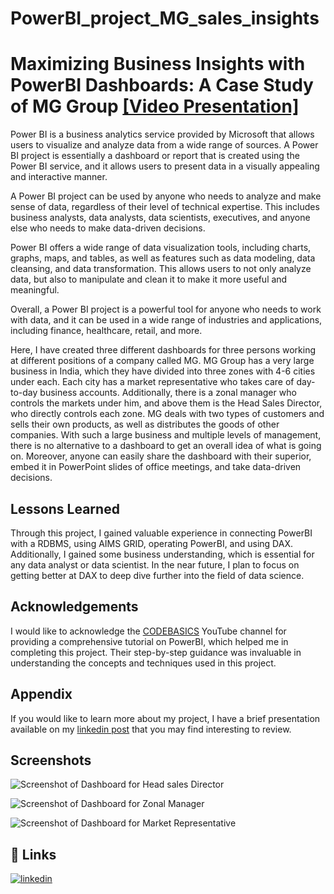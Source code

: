 # PowerBI_project_MG_sales_insights

# Maximizing Business Insights with PowerBI Dashboards: A Case Study of MG Group [[Video Presentation]](https://www.linkedin.com/)

Power BI is a business analytics service provided by Microsoft that allows users to visualize and analyze data from a wide range of sources. A Power BI project is essentially a dashboard or report that is created using the Power BI service, and it allows users to present data in a visually appealing and interactive manner.

A Power BI project can be used by anyone who needs to analyze and make sense of data, regardless of their level of technical expertise. This includes business analysts, data analysts, data scientists, executives, and anyone else who needs to make data-driven decisions.

Power BI offers a wide range of data visualization tools, including charts, graphs, maps, and tables, as well as features such as data modeling, data cleansing, and data transformation. This allows users to not only analyze data, but also to manipulate and clean it to make it more useful and meaningful.

Overall, a Power BI project is a powerful tool for anyone who needs to work with data, and it can be used in a wide range of industries and applications, including finance, healthcare, retail, and more.

Here, I have created three different dashboards for three persons working at different positions of a company called MG. MG Group has a very large business in India, which they have divided into three zones with 4-6 cities under each. Each city has a market representative who takes care of day-to-day business accounts. Additionally, there is a zonal manager who controls the markets under him, and above them is the Head Sales Director, who directly controls each zone. MG deals with two types of customers and sells their own products, as well as distributes the goods of other companies. With such a large business and multiple levels of management, there is no alternative to a dashboard to get an overall idea of what is going on. Moreover, anyone can easily share the dashboard with their superior, embed it in PowerPoint slides of office meetings, and take data-driven decisions.


## Lessons Learned

Through this project, I gained valuable experience in connecting PowerBI with a RDBMS, using AIMS GRID, operating PowerBI, and using DAX. Additionally, I gained some business understanding, which is essential for any data analyst or data scientist. In the near future, I plan to focus on getting better at DAX to deep dive further into the field of data science. 


## Acknowledgements

I would like to acknowledge the [CODEBASICS](https://www.youtube.com/@codebasics/) YouTube channel for providing a comprehensive tutorial on PowerBI, which helped me in completing this project. Their step-by-step guidance was invaluable in understanding the concepts and techniques used in this project.


## Appendix

If you would like to learn more about my project, I have a brief presentation available on my [linkedin post](https://www.linkedin.com/) that you may find interesting to review.


## Screenshots

![Screenshot of Dashboard for Head sales Director](https://github.com/dipu1591/PowerBI_pet_project_MG_sales_insights/blob/main/SS%201.PNG)

![Screenshot of Dashboard for Zonal Manager](https://github.com/dipu1591/PowerBI_pet_project_MG_sales_insights/blob/main/SS%202.PNG)

![Screenshot of Dashboard for Market Representative](https://github.com/dipu1591/PowerBI_pet_project_MG_sales_insights/blob/main/SS%203.PNG)


## 🔗 Links
[![linkedin](https://img.shields.io/badge/linkedin-0A66C2?style=for-the-badge&logo=linkedin&logoColor=white)](https://www.linkedin.com/in/dipu1591/)

